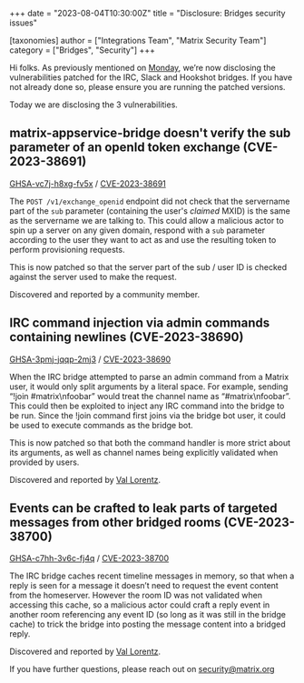 +++
date = "2023-08-04T10:30:00Z"
title = "Disclosure: Bridges security issues"

[taxonomies]
author = ["Integrations Team", "Matrix Security Team"]
category = ["Bridges", "Security"]
+++

Hi folks. As previously mentioned on [Monday](https://matrix.org/blog/2023/07/bridges-security-updates/), we’re now disclosing the vulnerabilities patched for the IRC, Slack and Hookshot bridges. If you have not already done so, please ensure you are running the patched versions.

Today we are disclosing the 3 vulnerabilities.

## matrix-appservice-bridge doesn't verify the sub parameter of an openId token exchange (CVE-2023-38691)

[GHSA-vc7j-h8xg-fv5x](https://github.com/matrix-org/matrix-appservice-bridge/security/advisories/GHSA-vc7j-h8xg-fv5x) / [CVE-2023-38691](https://cve.mitre.org/cgi-bin/cvename.cgi?name=CVE-2023-38691)

The `POST /v1/exchange_openid` endpoint did not check that the servername part of the `sub` parameter (containing the user's _claimed_ MXID) is the same as the servername we are talking to. This could allow a malicious actor to spin up a server on any given domain, respond with a `sub` parameter according to the user they want to act as and use the resulting token to perform provisioning requests.

This is now patched so that the server part of the sub / user ID is checked against the server used to make the request.

Discovered and reported by a community member.


## IRC command injection via admin commands containing newlines (CVE-2023-38690)

[GHSA-3pmj-jqqp-2mj3](https://github.com/matrix-org/matrix-appservice-irc/security/advisories/GHSA-3pmj-jqqp-2mj3) / [CVE-2023-38690](https://cve.mitre.org/cgi-bin/cvename.cgi?name=CVE-2023-38690)

When the IRC bridge attempted to parse an admin command from a Matrix user, it would only split arguments by a literal space. For example, sending “!join #matrix\nfoobar” would treat the channel name as “#matrix\nfoobar”. This could then be exploited to inject any IRC command into the bridge to be run. Since the !join command first joins via the bridge bot user, it could be used to execute commands as the bridge bot.

This is now patched so that both the command handler is more strict about its arguments, as well as channel names being explicitly validated when provided by users.

Discovered and reported by [Val Lorentz](https://valentin-lorentz.fr/).


## Events can be crafted to leak parts of targeted messages from other bridged rooms (CVE-2023-38700)

[GHSA-c7hh-3v6c-fj4q](https://github.com/matrix-org/matrix-appservice-irc/security/advisories/GHSA-c7hh-3v6c-fj4q) / [CVE-2023-38700](https://cve.mitre.org/cgi-bin/cvename.cgi?name=CVE-2023-38700)

The IRC bridge caches recent timeline messages in memory, so that when a reply is seen for a message it doesn’t need to request the event content from the homeserver. However the room ID was not validated when accessing this cache, so a malicious actor could craft a reply event in another room referencing any event ID (so long as it was still in the bridge cache) to trick the bridge into posting the message content into a bridged reply.

Discovered and reported by [Val Lorentz](https://valentin-lorentz.fr/).

If you have further questions, please reach out on [security@matrix.org](mailto:security@matrix.org)

